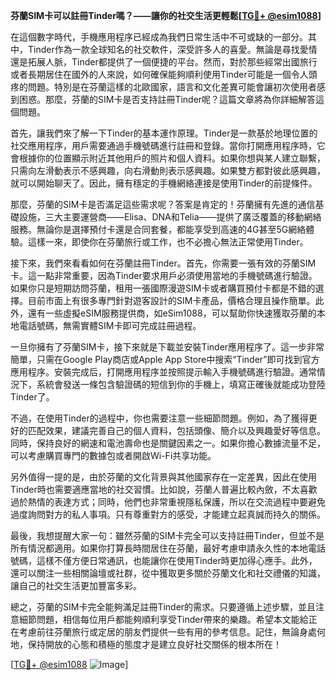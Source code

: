 **芬蘭SIM卡可以註冊Tinder嗎？——讓你的社交生活更輕鬆[[TG💪+ @esim1088](https://t.me/s/esim1088)]**

在這個數字時代，手機應用程序已經成為我們日常生活中不可或缺的一部分。其中，Tinder作為一款全球知名的社交軟件，深受許多人的喜愛。無論是尋找愛情還是拓展人脈，Tinder都提供了一個便捷的平台。然而，對於那些經常出國旅行或者長期居住在國外的人來說，如何確保能夠順利使用Tinder可能是一個令人頭疼的問題。特別是在芬蘭這樣的北歐國家，語言和文化差異可能會讓初次使用者感到困惑。那麼，芬蘭的SIM卡是否支持註冊Tinder呢？這篇文章將為你詳細解答這個問題。

首先，讓我們來了解一下Tinder的基本運作原理。Tinder是一款基於地理位置的社交應用程序，用戶需要通過手機號碼進行註冊和登錄。當你打開應用程序時，它會根據你的位置顯示附近其他用戶的照片和個人資料。如果你想與某人建立聯繫，只需向左滑動表示不感興趣，向右滑動則表示感興趣。如果雙方都對彼此感興趣，就可以開始聊天了。因此，擁有穩定的手機網絡連接是使用Tinder的前提條件。

那麼，芬蘭的SIM卡是否滿足這些需求呢？答案是肯定的！芬蘭擁有先進的通信基礎設施，三大主要運營商——Elisa、DNA和Telia——提供了廣泛覆蓋的移動網絡服務。無論你是選擇預付卡還是合同套餐，都能享受到高速的4G甚至5G網絡體驗。這樣一來，即使你在芬蘭旅行或工作，也不必擔心無法正常使用Tinder。

接下來，我們來看看如何在芬蘭註冊Tinder。首先，你需要一張有效的芬蘭SIM卡。這一點非常重要，因為Tinder要求用戶必須使用當地的手機號碼進行驗證。如果你只是短期訪問芬蘭，租用一張國際漫遊SIM卡或者購買預付卡都是不錯的選擇。目前市面上有很多專門針對遊客設計的SIM卡產品，價格合理且操作簡單。此外，還有一些虛擬eSIM服務提供商，如eSim1088，可以幫助你快速獲取芬蘭的本地電話號碼，無需實體SIM卡即可完成註冊過程。

一旦你擁有了芬蘭SIM卡，接下來就是下載並安裝Tinder應用程序了。這一步非常簡單，只需在Google Play商店或Apple App Store中搜索“Tinder”即可找到官方應用程序。安裝完成后，打開應用程序並按照提示輸入手機號碼進行驗證。通常情況下，系統會發送一條包含驗證碼的短信到你的手機上，填寫正確後就能成功登陸Tinder了。

不過，在使用Tinder的過程中，你也需要注意一些細節問題。例如，為了獲得更好的匹配效果，建議完善自己的個人資料，包括頭像、簡介以及興趣愛好等信息。同時，保持良好的網速和電池壽命也是關鍵因素之一。如果你擔心數據流量不足，可以考慮購買專門的數據包或者開啟Wi-Fi共享功能。

另外值得一提的是，由於芬蘭的文化背景與其他國家存在一定差異，因此在使用Tinder時也需要適應當地的社交習慣。比如說，芬蘭人普遍比較內斂，不太喜歡過於熱情的表達方式；同時，他們也非常重視隱私保護，所以在交流過程中要避免過度詢問對方的私人事項。只有尊重對方的感受，才能建立起真誠而持久的關係。

最後，我想提醒大家一句：雖然芬蘭的SIM卡完全可以支持註冊Tinder，但並不是所有情況都適用。如果你打算長時間居住在芬蘭，最好考慮申請永久性的本地電話號碼，這樣不僅方便日常通訊，也能讓你在使用Tinder時更加得心應手。此外，還可以關注一些相關論壇或社群，從中獲取更多關於芬蘭文化和社交禮儀的知識，讓自己的社交生活更加豐富多彩。

總之，芬蘭的SIM卡完全能夠滿足註冊Tinder的需求。只要遵循上述步驟，並且注意細節問題，相信每位用戶都能夠順利享受Tinder帶來的樂趣。希望本文能給正在考慮前往芬蘭旅行或定居的朋友們提供一些有用的參考信息。記住，無論身處何地，保持開放的心態和積極的態度才是建立良好社交關係的根本所在！

[[TG💪+ @esim1088](https://t.me/s/esim1088) ![Image](https://i.postimg.cc/4NQfJmqS/Snipaste-2025-05-13-00-14-12.png)]